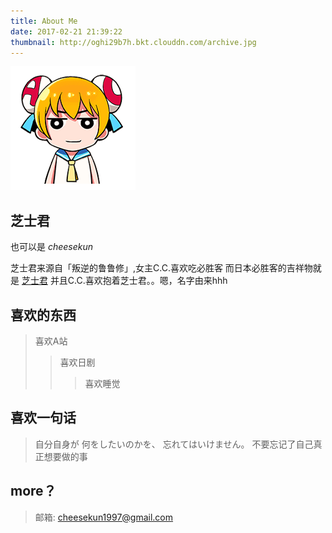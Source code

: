 ```yaml
---
title: About Me
date: 2017-02-21 21:39:22
thumbnail: http://oghi29b7h.bkt.clouddn.com/archive.jpg
---
```


![](/img/avatar.png)
## 芝士君

也可以是 *cheesekun*

芝士君来源自「叛逆的鲁鲁修」,女主C.C.喜欢吃必胜客
而日本必胜客的吉祥物就是 [芝士君](http://baike.baidu.com/link?url=0zqZvp9fYxJZ3tv1xueAYM7YKmfXGdM8mP2ytS4BFX3-jvUUDcx7d8jicmrvOzv5Bp8_V2jNMwlmnUAk9SrV8Xo3q71nXVgW7T4O2T0DGzwFy0xUGVHcEwkA3B-QNDiF)
并且C.C.喜欢抱着芝士君。。嗯，名字由来hhh

## 喜欢的东西
> 喜欢A站
 >> 喜欢日剧
  >>> 喜欢睡觉

## 喜欢一句话
> 自分自身が 何をしたいのかを、 忘れてはいけません。
> 不要忘记了自己真正想要做的事

## more？
> 邮箱: cheesekun1997@gmail.com



